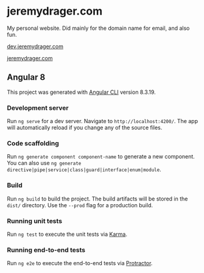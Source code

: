 # jeremydrager.com

My personal website.  Did mainly for the domain name for email, and also fun.

[dev.jeremydrager.com](dev.jeremydrager.com)

[jeremydrager.com](jeremydrager.com)

## Angular 8

This project was generated with [Angular CLI](https://github.com/angular/angular-cli) version 8.3.19.

### Development server

Run `ng serve` for a dev server. Navigate to `http://localhost:4200/`. The app will automatically reload if you change any of the source files.

### Code scaffolding

Run `ng generate component component-name` to generate a new component. You can also use `ng generate directive|pipe|service|class|guard|interface|enum|module`.

### Build

Run `ng build` to build the project. The build artifacts will be stored in the `dist/` directory. Use the `--prod` flag for a production build.

### Running unit tests

Run `ng test` to execute the unit tests via [Karma](https://karma-runner.github.io).

### Running end-to-end tests

Run `ng e2e` to execute the end-to-end tests via [Protractor](http://www.protractortest.org/).

